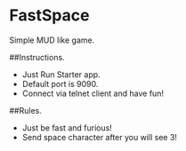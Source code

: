 # FastSpace
Simple MUD like game.

##Instructions.
* Just Run Starter app.
* Default port is 9090.
* Connect via telnet client and have fun!

##Rules.
* Just be fast and furious!
* Send space character after you will see 3!
